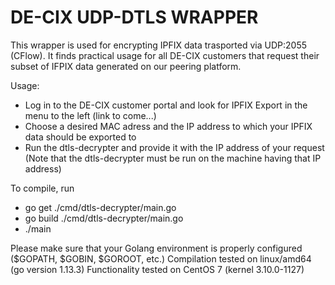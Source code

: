 # DE-CIX UDP-DTLS WRAPPER

This wrapper is used for encrypting IPFIX data trasported via UDP:2055 (CFlow).
It finds practical usage for all DE-CIX customers that request their subset of IFPIX data generated on our peering platform.


Usage:
 * Log in to the DE-CIX customer portal and look for IPFIX Export in the menu to the left (link to come...)
 * Choose a desired MAC adress and the IP address to which your IPFIX data should be exported to
 * Run the dtls-decrypter and provide it with the IP address of your request (Note that the dtls-decrypter must be run on the machine having that IP address)



To compile, run
 * go get ./cmd/dtls-decrypter/main.go
 * go build ./cmd/dtls-decrypter/main.go
 * ./main


Please make sure that your Golang environment is properly configured ($GOPATH, $GOBIN, $GOROOT, etc.)
Compilation tested on linux/amd64 (go version 1.13.3)
Functionality tested on CentOS 7 (kernel 3.10.0-1127)

